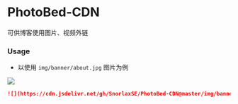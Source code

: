 # PhotoBed-CDN

可供博客使用图片、视频外链 

### Usage

* 以使用 `img/banner/about.jpg` 图片为例

![](https://cdn.jsdelivr.net/gh/SnorlaxSE/PhotoBed-CDN@master/img/banner/about.jpg)

```markdown
![](https://cdn.jsdelivr.net/gh/SnorlaxSE/PhotoBed-CDN@master/img/banner/about.jpg)
```
